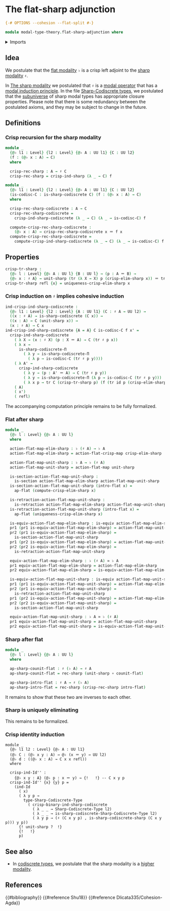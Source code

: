 # The flat-sharp adjunction

```agda
{-# OPTIONS --cohesion --flat-split #-}

module modal-type-theory.flat-sharp-adjunction where
```

<details><summary>Imports</summary>

```agda
open import foundation.action-on-identifications-functions
open import foundation.dependent-pair-types
open import foundation.equivalences
open import foundation.function-extensionality
open import foundation.function-types
open import foundation.homotopies
open import foundation.identity-types
open import foundation.locally-small-types
open import foundation.multivariable-sections
open import foundation.retractions
open import foundation.sections
open import foundation.transport-along-identifications
open import foundation.universe-levels

open import modal-type-theory.action-on-identifications-crisp-functions
open import modal-type-theory.action-on-identifications-flat-modality
open import modal-type-theory.crisp-identity-types
open import modal-type-theory.flat-modality
open import modal-type-theory.functoriality-flat-modality
open import modal-type-theory.sharp-codiscrete-types
open import modal-type-theory.sharp-modality

open import orthogonal-factorization-systems.locally-small-modal-operators
open import orthogonal-factorization-systems.modal-induction
open import orthogonal-factorization-systems.uniquely-eliminating-modalities
```

</details>

## Idea

We postulate that the [flat modality](modal-type-theory.flat-modality.md) `♭` is
a crisp left adjoint to the
[sharp modality](modal-type-theory.sharp-modality.md) `♯`.

In [The sharp modality](modal-type-theory.sharp-modality.md) we postulated that
`♯` is a [modal operator](orthogonal-factorization-systems.modal-operators.md)
that has a
[modal induction principle](orthogonal-factorization-systems.modal-induction.md).
In the file
[Sharp-Codiscrete types](modal-type-theory.sharp-codiscrete-types.md), we
postulated that the [subuniverse](foundation.subuniverses.md) of sharp modal
types has appropriate closure properties. Please note that there is some
redundancy between the postulated axioms, and they may be subject to change in
the future.

## Definitions

### Crisp recursion for the sharp modality

```agda
module _
  {@♭ l1 : Level} {l2 : Level} {@♭ A : UU l1} {C : UU l2}
  (f : (@♭ x : A) → C)
  where

  crisp-rec-sharp : A → ♯ C
  crisp-rec-sharp = crisp-ind-sharp (λ _ → C) f

module _
  {@♭ l1 : Level} {l2 : Level} {@♭ A : UU l1} {C : UU l2}
  (is-codisc-C : is-sharp-codiscrete C) (f : (@♭ x : A) → C)
  where

  crisp-rec-sharp-codiscrete : A → C
  crisp-rec-sharp-codiscrete =
    crisp-ind-sharp-codiscrete (λ _ → C) (λ _ → is-codisc-C) f

  compute-crisp-rec-sharp-codiscrete :
    (@♭ x : A) → crisp-rec-sharp-codiscrete x ＝ f x
  compute-crisp-rec-sharp-codiscrete =
    compute-crisp-ind-sharp-codiscrete (λ _ → C) (λ _ → is-codisc-C) f
```

## Properties

```agda
crisp-tr-sharp :
  {@♭ l : Level} {@♭ A : UU l} {B : UU l} → (p : A ＝ B) →
  {@♭ x : ♯ A} → unit-sharp (tr (λ X → X) p (crisp-elim-sharp x)) ＝ tr ♯ p x
crisp-tr-sharp refl {x} = uniqueness-crisp-elim-sharp x
```

### Crisp induction on `♯` implies cohesive induction

```agda
ind-crisp-ind-sharp-codiscrete :
  {@♭ l1 : Level} {l2 : Level} {A : UU l1} (C : ♯ A → UU l2) →
  ((x : ♯ A) → is-sharp-codiscrete (C x)) →
  ((x : A) → C (unit-sharp x)) →
  (x : ♯ A) → C x
ind-crisp-ind-sharp-codiscrete {A = A} C is-codisc-C f x' =
  crisp-ind-sharp-codiscrete
    ( λ X → (x : ♯ X) (p : X ＝ A) → C (tr ♯ p x))
    ( λ x →
      is-sharp-codiscrete-Π
        ( λ y → is-sharp-codiscrete-Π
          ( λ p → is-codisc-C (tr ♯ p y))))
    ( λ A' →
      crisp-ind-sharp-codiscrete
        ( λ y → (p : A' ＝ A) → C (tr ♯ p y))
        ( λ y → is-sharp-codiscrete-Π (λ p → is-codisc-C (tr ♯ p y)))
        ( λ x p → tr C (crisp-tr-sharp p) (f (tr id p (crisp-elim-sharp x)))))
    ( A)
    ( x')
    ( refl)
```

The accompanying computation principle remains to be fully formalized.

### Flat after sharp

```agda
module _
  {@♭ l : Level} {@♭ A : UU l}
  where

  action-flat-map-elim-sharp : ♭ (♯ A) → ♭ A
  action-flat-map-elim-sharp = action-flat-crisp-map crisp-elim-sharp

  action-flat-map-unit-sharp : ♭ A → ♭ (♯ A)
  action-flat-map-unit-sharp = action-flat-map unit-sharp

  is-section-action-flat-map-unit-sharp :
    is-section action-flat-map-elim-sharp action-flat-map-unit-sharp
  is-section-action-flat-map-unit-sharp (intro-flat x) =
    ap-flat (compute-crisp-elim-sharp x)

  is-retraction-action-flat-map-unit-sharp :
    is-retraction action-flat-map-elim-sharp action-flat-map-unit-sharp
  is-retraction-action-flat-map-unit-sharp (intro-flat x) =
    ap-flat (uniqueness-crisp-elim-sharp x)

  is-equiv-action-flat-map-elim-sharp : is-equiv action-flat-map-elim-sharp
  pr1 (pr1 is-equiv-action-flat-map-elim-sharp) = action-flat-map-unit-sharp
  pr2 (pr1 is-equiv-action-flat-map-elim-sharp) =
    is-section-action-flat-map-unit-sharp
  pr1 (pr2 is-equiv-action-flat-map-elim-sharp) = action-flat-map-unit-sharp
  pr2 (pr2 is-equiv-action-flat-map-elim-sharp) =
    is-retraction-action-flat-map-unit-sharp

  equiv-action-flat-map-elim-sharp : ♭ (♯ A) ≃ ♭ A
  pr1 equiv-action-flat-map-elim-sharp = action-flat-map-elim-sharp
  pr2 equiv-action-flat-map-elim-sharp = is-equiv-action-flat-map-elim-sharp

  is-equiv-action-flat-map-unit-sharp : is-equiv action-flat-map-unit-sharp
  pr1 (pr1 is-equiv-action-flat-map-unit-sharp) = action-flat-map-elim-sharp
  pr2 (pr1 is-equiv-action-flat-map-unit-sharp) =
    is-retraction-action-flat-map-unit-sharp
  pr1 (pr2 is-equiv-action-flat-map-unit-sharp) = action-flat-map-elim-sharp
  pr2 (pr2 is-equiv-action-flat-map-unit-sharp) =
    is-section-action-flat-map-unit-sharp

  equiv-action-flat-map-unit-sharp : ♭ A ≃ ♭ (♯ A)
  pr1 equiv-action-flat-map-unit-sharp = action-flat-map-unit-sharp
  pr2 equiv-action-flat-map-unit-sharp = is-equiv-action-flat-map-unit-sharp
```

### Sharp after flat

```agda
module _
  {@♭ l : Level} {@♭ A : UU l}
  where

  ap-sharp-counit-flat : ♯ (♭ A) → ♯ A
  ap-sharp-counit-flat = rec-sharp (unit-sharp ∘ counit-flat)

  ap-sharp-intro-flat : ♯ A → ♯ (♭ A)
  ap-sharp-intro-flat = rec-sharp (crisp-rec-sharp intro-flat)
```

It remains to show that these two are inverses to each other.

### Sharp is uniquely eliminating

This remains to be formalized.

### Crisp identity induction

```text
module _
  {@♭ l1 l2 : Level} {@♭ A : UU l1}
  (@♭ C : (@♭ x y : A) → @♭ (x ＝ y) → UU l2)
  (@♭ d : ((@♭ x : A) → C x x refl))
  where

  crisp-ind-Id'' :
    {@♭ x y : A} (@♭ p : x ＝ y) → {!   !} -- C x y p
  crisp-ind-Id'' {x} {y} p =
    (ind-Id
      ( x)
      ( λ y p →
        type-Sharp-Codiscrete-Type
          ( crisp-binary-ind-sharp-codiscrete
            ( λ _ _ → Sharp-Codiscrete-Type l2)
            ( λ _ _ → is-sharp-codiscrete-Sharp-Codiscrete-Type l2)
            ( λ y p → (♯ (C x y p) , is-sharp-codiscrete-sharp (C x y p))) y p))
      {! unit-sharp ?  !}
      {!   !}
      p)
```

## See also

- In [codiscrete types](modal-type-theory.sharp-codiscrete-types.md), we
  postulate that the sharp modality is a
  [higher modality](orthogonal-factorization-systems.higher-modalities.md).

## References

{{#bibliography}} {{#reference Shu18}} {{#reference Dlicata335/Cohesion-Agda}}
